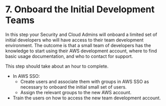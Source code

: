 # 7. Onboard the Initial Development Teams

In this step your Security and Cloud Admins will onboard a limited set of initial developers who will have access to their team development environment. The outcome is that a small team of developers has the knowledge to start using their AWS development account, where to find basic usage documentation, and who to contact for support.

This step should take about an hour to complete.

* In AWS SSO:
    * Create users and associate them with groups in AWS SSO as necessary to onboard the initial small set of users.
    * Assign the relevant groups to the new AWS account.
* Train the users on how to access the new team development account.